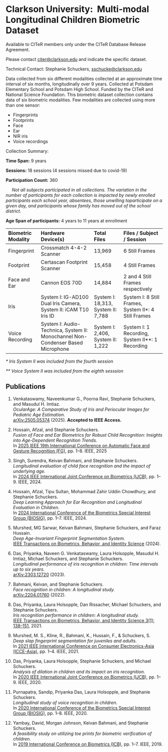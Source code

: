 # Clarkson University:  Multi-modal Longitudinal Children Biometric Dataset

Available to CITeR members only under the CITeR Database Release Agreement. 

Please contact citer@clarkson.edu and indicate the specific dataset.

Technical Contact: Stephanie Schuckers, sschucke@clarkson.edu 

Data collected from six different modalities collected at an approximate time interval of six months, longitudinally over 9 years. Collected at Potsdam Elementary School and Potsdam High School. Funded by the CITeR and National Science Foundation. This biometric dataset collection contains data of six biometric modalities. Few modalities are collected using more than one sensor:

* Fingerprints
* Footprints
* Face
* Ear
* NIR iris
* Voice recordings


Collection Summary:

**Time Span:** 9 years

**Sessions:** 18 sessions (4 sessions missed due to covid-19)

**Participation Count:** 360

&nbsp;&nbsp;&nbsp;&nbsp; *Not all subjects participated in all collections. The variation in the number of participants for each collection is impacted by newly enrolled participants each school year, absentees, those unwilling toparticipate on a given day, and participants whose family has moved out of the school district.*

**Age Span of participants:** 4 years to 11 years at enrollment

| Biometric Modality | Hardware Device(s) | Total Files | Files / Subject / Session |
| :--- | :--- | :--- | :--- |
| Fingerprint | Crossmatch 4-4-2 Scanner | 13,969 | 6 Still Frames |
| Footprint | Certascan Footprint Scanner | 15,458 | 4 Still Frames |
| Face and Ear | Cannon EOS 70D | 14,884 | 2 and 4 Still Frames respectively |
| Iris | System I: IG-AD100 Dual Iris Camera, System II: iCAM T10 Iris ID | System I: 18,313, System II: 7,788 | System I: 8 Still Frames, System II\*: 4 Still Frames |
| Voice Recording | System I: Audio-Technica, System II: Monochannel Non-Condenser Based Microphone | System I: 2,406, System II: 1,222 | System I: 1 Recording, System II\*\*: 1 Recording |

*\* Iris System II was included from the fourth session*

*\*\* Voice System II was included from the eighth sesssion* 


## Publications

1. Venkataswamy, Naveenkumar G., Poorna Ravi, Stephanie Schuckers, and Masudul H. Imtiaz.  
   *OcularAge: A Comparative Study of Iris and Periocular Images for Pediatric Age Estimation.*  
   [arXiv:2505.05374](https://arxiv.org/abs/2505.05374) (2025). **Accepted to IEEE Access.**

2. Hossain, Afzal, and Stephanie Schuckers.  
   *Fusion of Face and Ear Biometrics for Robust Child Recognition: Insights into Age-Dependent Recognition Trends.*  
   In [2025 IEEE 19th International Conference on Automatic Face and Gesture Recognition (FG)](https://ieeexplore.ieee.org/abstract/document/11099214), pp. 1–8. IEEE, 2025

3. Singh, Surendra, Keivan Bahmani, and Stephanie Schuckers. *Longitudinal evaluation of child face recognition and the impact of underlying age.*  
   In [2024 IEEE International Joint Conference on Biometrics (IJCB)](https://ieeexplore.ieee.org/document/10744505), pp. 1–9. IEEE, 2024.

4. Hossain, Afzal, Tipu Sultan, Mohammad Zahir Uddin Chowdhury, and Stephanie Schuckers.  
   *Deep Learning Approach for Ear Recognition and Longitudinal Evaluation in Children.*  
   In [2024 International Conference of the Biometrics Special Interest Group (BIOSIG)](https://ieeexplore.ieee.org/abstract/document/10786753), pp. 1–7. IEEE, 2024.

5. Murshed, MG Sarwar, Keivan Bahmani, Stephanie Schuckers, and Faraz Hussain.  
   *Deep Age-Invariant Fingerprint Segmentation System.*  
   [IEEE Transactions on Biometrics, Behavior, and Identity Science](https://ieeexplore.ieee.org/document/10769499) (2024).

6. Das, Priyanka, Naveen G. Venkataswamy, Laura Holsopple, Masudul H. Imtiaz, Michael Schuckers, and Stephanie Schuckers.  
   *Longitudinal performance of iris recognition in children: Time intervals up to six years.*  
   [arXiv:2303.12720](https://arxiv.org/abs/2303.12720) (2023).

7. Bahmani, Keivan, and Stephanie Schuckers.  
   *Face recognition in children: A longitudinal study.*  
   [arXiv:2204.01760](https://arxiv.org/abs/2204.01760) (2022).

8. Das, Priyanka, Laura Holsopple, Dan Rissacher, Michael Schuckers, and Stephanie Schuckers.  
   *Iris recognition performance in children: A longitudinal study.*  
   [IEEE Transactions on Biometrics, Behavior, and Identity Science 3(1): 138–151](https://ieeexplore.ieee.org/document/9321488), 2021.

9. Murshed, M. S., Kline, R., Bahmani, K., Hussain, F., & Schuckers, S.  
   *Deep slap fingerprint segmentation for juveniles and adults.*  
   In [2021 IEEE International Conference on Consumer Electronics-Asia (ICCE-Asia)](https://ieeexplore.ieee.org/document/9641980), pp. 1–4. IEEE, 2021.

10. Das, Priyanka, Laura Holsopple, Stephanie Schuckers, and Michael Schuckers.  
   *Analysis of dilation in children and its impact on iris recognition.*  
   In [2020 IEEE International Joint Conference on Biometrics (IJCB)](https://ieeexplore.ieee.org/document/9304911), pp. 1–9. IEEE, 2020.

11. Purnapatra, Sandip, Priyanka Das, Laura Holsopple, and Stephanie Schuckers.  
   *Longitudinal study of voice recognition in children.*  
   In [2020 International Conference of the Biometrics Special Interest Group (BIOSIG)](https://ieeexplore.ieee.org/document/9211067), pp. 1–8. IEEE, 2020.

12. Yambay, David, Morgan Johnson, Keivan Bahmani, and Stephanie Schuckers.  
   *A feasibility study on utilizing toe prints for biometric verification of children.*  
   In [2019 International Conference on Biometrics (ICB)](https://ieeexplore.ieee.org/document/8987273), pp. 1–7. IEEE, 2019.
